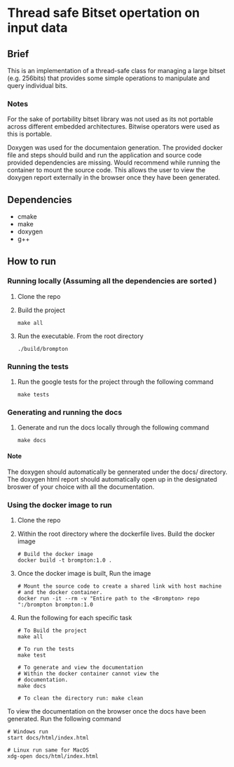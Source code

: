 # Thread safe Bitset opertation on input data

## Brief

This is an implementation of a thread-safe class for managing a large bitset (e.g. 256bits) that provides some simple operations to manipulate and query individual bits.

### Notes

For the sake of portability bitset library was not used as its not portable across
different embedded architectures. Bitwise operators were used as this is portable.

Doxygen was used for the documentaion generation. The provided docker file and steps should build and run the application and source code provided dependencies are missing.
Would recommend while running the container to mount the source code. This allows the
user to view the doxygen report externally in the browser once they have been generated.

## Dependencies

- cmake
- make
- doxygen
- g++

## How to run

### Running locally (Assuming all the dependencies are sorted )

1. Clone the repo
2. Build the project

    ```shell
    make all
    ```

3. Run the executable. From the root directory

    ```shell
    ./build/brompton
    ```

### Running the tests

1. Run the google tests for the project through the following command

    ```shell
    make tests
    ```

### Generating and running the docs

1. Generate and run the docs locally through the following command

    ```shell
    make docs
    ```

#### Note

The doxygen should automatically be gennerated under the docs/ directory.
The doxygen html report should automatically open up in the designated broswer
of your choice with all the documentation.

### Using the docker image to run

1. Clone the repo
2. Within the root directory where the dockerfile lives. Build the docker image

    ```shell
    # Build the docker image 
    docker build -t brompton:1.0 .  
    ```

3. Once the docker image is built, Run the image

    ```shell
    # Mount the source code to create a shared link with host machine 
    # and the docker container.
    docker run -it --rm -v "Entire path to the <Brompton> repo ":/brompton brompton:1.0
    ```

4. Run the following for each specific task

    ```shell
    # To Build the project
    make all

    # To run the tests
    make test

    # To generate and view the documentation
    # Within the docker container cannot view the 
    # documentation.
    make docs

    # To clean the directory run: make clean
    ```

To view the documentation on the browser once the docs have been generated.
Run the following command

```shell
# Windows run 
start docs/html/index.html

# Linux run same for MacOS 
xdg-open docs/html/index.html
```
